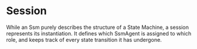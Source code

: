 

# Session  


While an  Ssm  purely describes the structure of a State Machine, a session represents its instantiation. It defines which  SsmAgent  is assigned to which role, and keeps track of every state transition it has undergone. 


